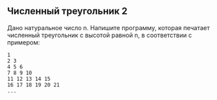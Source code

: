 ## Численный треугольник 2

Дано натуральное число n. Напишите программу, которая печатает численный треугольник с высотой равной n, в соответствии с примером:

    1
    2 3
    4 5 6
    7 8 9 10
    11 12 13 14 15
    16 17 18 19 20 21
    ...